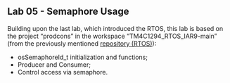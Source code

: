 ## Lab 05 - Semaphore Usage

Building upon the last lab, which introduced the RTOS, this lab is based on the project “prodcons” in the workspace “TM4C1294_RTOS_IAR9-main” (from the previously mentioned [repository (RTOS)](https://github.com/ELF74-SisEmb/TM4C1294_RTOS_IAR9)):
* osSemaphoreId_t initialization and functions;
* Producer and Consumer;
* Control access via semaphore.